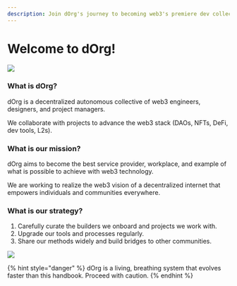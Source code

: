 ```yaml
---
description: Join dOrg's journey to becoming web3's premiere dev collective.
---
```


# Welcome to dOrg!

![](https://i.gifer.com/3t5T.gif)

### What is dOrg?

dOrg is a decentralized autonomous collective of web3 engineers, designers, and project managers.

We collaborate with projects to advance the web3 stack \(DAOs, NFTs, DeFi, dev tools, L2s\).

### What is our mission?

dOrg aims to become the best service provider, workplace, and example of what is possible to achieve with web3 technology.

We are working to realize the web3 vision of a decentralized internet that empowers individuals and communities everywhere.

### What is our strategy?

1. Carefully curate the builders we onboard and projects we work with.
2. Upgrade our tools and processes regularly.
3. Share our methods widely and build bridges to other communities.

![](https://miro.medium.com/max/1000/1*5WIVZ1eZQ8G2ITihkYI2SQ.gif)

{% hint style="danger" %}
dOrg is a living, breathing system that evolves faster than this handbook. Proceed with caution.
{% endhint %}

